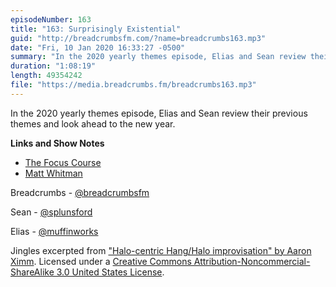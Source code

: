 ```yaml
---
episodeNumber: 163
title: "163: Surprisingly Existential"
guid: "http://breadcrumbsfm.com/?name=breadcrumbs163.mp3"
date: "Fri, 10 Jan 2020 16:33:27 -0500"
summary: "In the 2020 yearly themes episode, Elias and Sean review their previous themes and look ahead to the new year."
duration: "1:08:19"
length: 49354242
file: "https://media.breadcrumbs.fm/breadcrumbs163.mp3"
---
```

In the 2020 yearly themes episode, Elias and Sean review their previous themes and look ahead to the new year.

**Links and Show Notes**
- [The Focus Course](https://thefocuscourse.com)
- [Matt Whitman](https://www.youtube.com/channel/UC3vIOVJiXigzVDA2TYqaa0Q)

Breadcrumbs - [@breadcrumbsfm](https://twitter.com/breadcrumbsfm)

Sean - [@splunsford](https://twitter.com/splunsford)

Elias - [@muffinworks](https://twitter.com/muffinworks)

Jingles excerpted from ["Halo-centric Hang/Halo improvisation" by Aaron Ximm](http://freemusicarchive.org/music/aaron_ximm/handpans_and_the_hang/). Licensed under a [Creative Commons Attribution-Noncommercial-ShareAlike 3.0 United States License](http://creativecommons.org/licenses/by-nc-sa/3.0/us/).